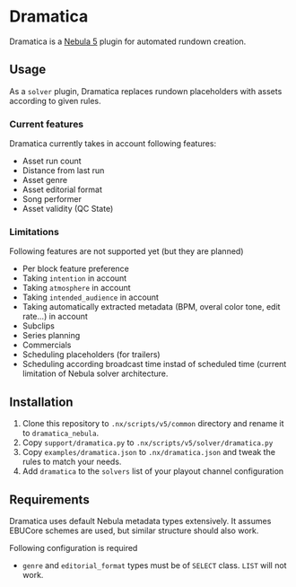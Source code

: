 # Dramatica

Dramatica is a [Nebula 5](https://github.com/nebulabroadcast/nebula) plugin for automated rundown creation.

Usage
-----

As a `solver` plugin, Dramatica replaces rundown placeholders with assets according to
given rules.

### Current features

Dramatica currently takes in account following features:

 - Asset run count
 - Distance from last run
 - Asset genre
 - Asset editorial format
 - Song performer
 - Asset validity (QC State)

### Limitations

Following features are not supported yet (but they are planned)

 - Per block feature preference
 - Taking `intention` in account
 - Taking `atmosphere` in account
 - Taking `intended_audience` in account
 - Taking automatically extracted metadata (BPM, overal color tone, edit rate...) in account
 - Subclips
 - Series planning
 - Commercials
 - Scheduling placeholders (for trailers)
 - Scheduling according broadcast time instad of scheduled time
   (current limitation of Nebula solver architecture.

Installation
------------

1. Clone this repository to `.nx/scripts/v5/common` directory and rename it to `dramatica_nebula`.
2. Copy `support/dramatica.py` to `.nx/scripts/v5/solver/dramatica.py`
3. Copy `examples/dramatica.json` to `.nx/dramatica.json` and tweak the rules to match your needs.
4. Add `dramatica` to the `solvers` list of your playout channel configuration

## Requirements

Dramatica uses default Nebula metadata types extensively.
It assumes EBUCore schemes are used, but similar structure should also work.

Following configuration is required

 - `genre` and `editorial_format` types must be of `SELECT` class. `LIST` will not work.
